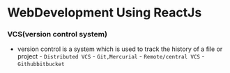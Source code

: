 # WebDevelopment Using ReactJs

### VCS(version control system)

- version control is a system which is used to track the history of a file or project
      - `Distributed VCS`
           - `Git,Mercurial`
       - `Remote/central VCS`
            - `Githubbitbucket`      
